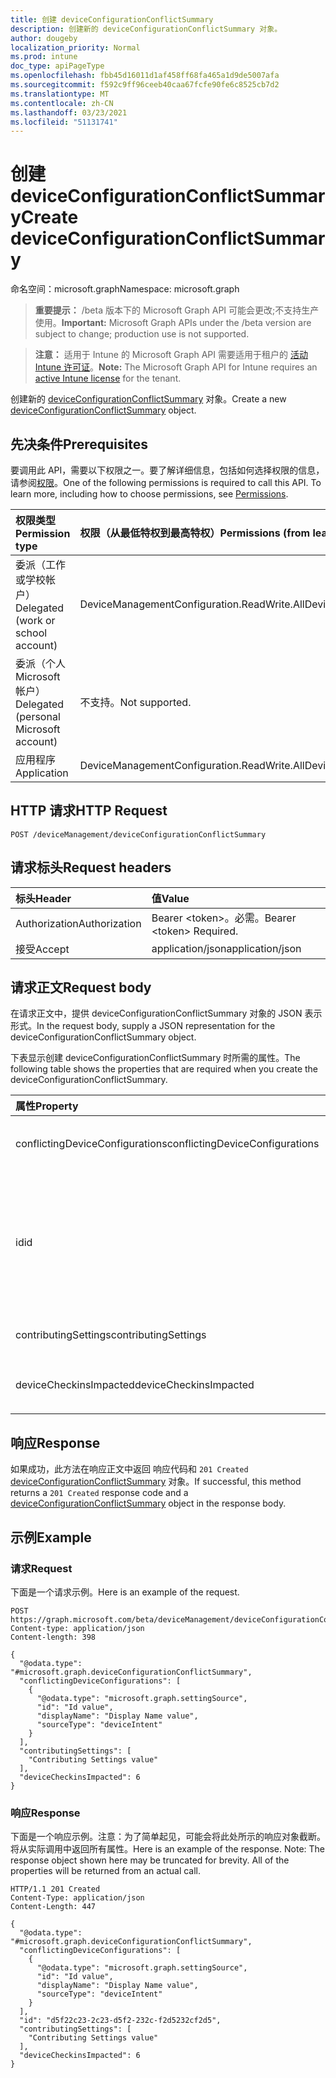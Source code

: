 ```yaml
---
title: 创建 deviceConfigurationConflictSummary
description: 创建新的 deviceConfigurationConflictSummary 对象。
author: dougeby
localization_priority: Normal
ms.prod: intune
doc_type: apiPageType
ms.openlocfilehash: fbb45d16011d1af458ff68fa465a1d9de5007afa
ms.sourcegitcommit: f592c9ff96ceeb40caa67fcfe90fe6c8525cb7d2
ms.translationtype: MT
ms.contentlocale: zh-CN
ms.lasthandoff: 03/23/2021
ms.locfileid: "51131741"
---
```

# <a name="create-deviceconfigurationconflictsummary"></a><span data-ttu-id="252b0-103">创建 deviceConfigurationConflictSummary</span><span class="sxs-lookup"><span data-stu-id="252b0-103">Create deviceConfigurationConflictSummary</span></span>

<span data-ttu-id="252b0-104">命名空间：microsoft.graph</span><span class="sxs-lookup"><span data-stu-id="252b0-104">Namespace: microsoft.graph</span></span>

> <span data-ttu-id="252b0-105">**重要提示：** /beta 版本下的 Microsoft Graph API 可能会更改;不支持生产使用。</span><span class="sxs-lookup"><span data-stu-id="252b0-105">**Important:** Microsoft Graph APIs under the /beta version are subject to change; production use is not supported.</span></span>

> <span data-ttu-id="252b0-106">**注意：** 适用于 Intune 的 Microsoft Graph API 需要适用于租户的 [活动 Intune 许可证](https://go.microsoft.com/fwlink/?linkid=839381)。</span><span class="sxs-lookup"><span data-stu-id="252b0-106">**Note:** The Microsoft Graph API for Intune requires an [active Intune license](https://go.microsoft.com/fwlink/?linkid=839381) for the tenant.</span></span>

<span data-ttu-id="252b0-107">创建新的 [deviceConfigurationConflictSummary](../resources/intune-deviceconfig-deviceconfigurationconflictsummary.md) 对象。</span><span class="sxs-lookup"><span data-stu-id="252b0-107">Create a new [deviceConfigurationConflictSummary](../resources/intune-deviceconfig-deviceconfigurationconflictsummary.md) object.</span></span>

## <a name="prerequisites"></a><span data-ttu-id="252b0-108">先决条件</span><span class="sxs-lookup"><span data-stu-id="252b0-108">Prerequisites</span></span>
<span data-ttu-id="252b0-p101">要调用此 API，需要以下权限之一。要了解详细信息，包括如何选择权限的信息，请参阅[权限](/graph/permissions-reference)。</span><span class="sxs-lookup"><span data-stu-id="252b0-p101">One of the following permissions is required to call this API. To learn more, including how to choose permissions, see [Permissions](/graph/permissions-reference).</span></span>

|<span data-ttu-id="252b0-111">权限类型</span><span class="sxs-lookup"><span data-stu-id="252b0-111">Permission type</span></span>|<span data-ttu-id="252b0-112">权限（从最低特权到最高特权）</span><span class="sxs-lookup"><span data-stu-id="252b0-112">Permissions (from least to most privileged)</span></span>|
|:---|:---|
|<span data-ttu-id="252b0-113">委派（工作或学校帐户）</span><span class="sxs-lookup"><span data-stu-id="252b0-113">Delegated (work or school account)</span></span>|<span data-ttu-id="252b0-114">DeviceManagementConfiguration.ReadWrite.All</span><span class="sxs-lookup"><span data-stu-id="252b0-114">DeviceManagementConfiguration.ReadWrite.All</span></span>|
|<span data-ttu-id="252b0-115">委派（个人 Microsoft 帐户）</span><span class="sxs-lookup"><span data-stu-id="252b0-115">Delegated (personal Microsoft account)</span></span>|<span data-ttu-id="252b0-116">不支持。</span><span class="sxs-lookup"><span data-stu-id="252b0-116">Not supported.</span></span>|
|<span data-ttu-id="252b0-117">应用程序</span><span class="sxs-lookup"><span data-stu-id="252b0-117">Application</span></span>|<span data-ttu-id="252b0-118">DeviceManagementConfiguration.ReadWrite.All</span><span class="sxs-lookup"><span data-stu-id="252b0-118">DeviceManagementConfiguration.ReadWrite.All</span></span>|

## <a name="http-request"></a><span data-ttu-id="252b0-119">HTTP 请求</span><span class="sxs-lookup"><span data-stu-id="252b0-119">HTTP Request</span></span>
<!-- {
  "blockType": "ignored"
}
-->
``` http
POST /deviceManagement/deviceConfigurationConflictSummary
```

## <a name="request-headers"></a><span data-ttu-id="252b0-120">请求标头</span><span class="sxs-lookup"><span data-stu-id="252b0-120">Request headers</span></span>
|<span data-ttu-id="252b0-121">标头</span><span class="sxs-lookup"><span data-stu-id="252b0-121">Header</span></span>|<span data-ttu-id="252b0-122">值</span><span class="sxs-lookup"><span data-stu-id="252b0-122">Value</span></span>|
|:---|:---|
|<span data-ttu-id="252b0-123">Authorization</span><span class="sxs-lookup"><span data-stu-id="252b0-123">Authorization</span></span>|<span data-ttu-id="252b0-124">Bearer &lt;token&gt;。必需。</span><span class="sxs-lookup"><span data-stu-id="252b0-124">Bearer &lt;token&gt; Required.</span></span>|
|<span data-ttu-id="252b0-125">接受</span><span class="sxs-lookup"><span data-stu-id="252b0-125">Accept</span></span>|<span data-ttu-id="252b0-126">application/json</span><span class="sxs-lookup"><span data-stu-id="252b0-126">application/json</span></span>|

## <a name="request-body"></a><span data-ttu-id="252b0-127">请求正文</span><span class="sxs-lookup"><span data-stu-id="252b0-127">Request body</span></span>
<span data-ttu-id="252b0-128">在请求正文中，提供 deviceConfigurationConflictSummary 对象的 JSON 表示形式。</span><span class="sxs-lookup"><span data-stu-id="252b0-128">In the request body, supply a JSON representation for the deviceConfigurationConflictSummary object.</span></span>

<span data-ttu-id="252b0-129">下表显示创建 deviceConfigurationConflictSummary 时所需的属性。</span><span class="sxs-lookup"><span data-stu-id="252b0-129">The following table shows the properties that are required when you create the deviceConfigurationConflictSummary.</span></span>

|<span data-ttu-id="252b0-130">属性</span><span class="sxs-lookup"><span data-stu-id="252b0-130">Property</span></span>|<span data-ttu-id="252b0-131">类型</span><span class="sxs-lookup"><span data-stu-id="252b0-131">Type</span></span>|<span data-ttu-id="252b0-132">说明</span><span class="sxs-lookup"><span data-stu-id="252b0-132">Description</span></span>|
|:---|:---|:---|
|<span data-ttu-id="252b0-133">conflictingDeviceConfigurations</span><span class="sxs-lookup"><span data-stu-id="252b0-133">conflictingDeviceConfigurations</span></span>|<span data-ttu-id="252b0-134">[settingSource](../resources/intune-deviceconfig-settingsource.md) 集合</span><span class="sxs-lookup"><span data-stu-id="252b0-134">[settingSource](../resources/intune-deviceconfig-settingsource.md) collection</span></span>|<span data-ttu-id="252b0-135">与给定设置相冲突的策略集</span><span class="sxs-lookup"><span data-stu-id="252b0-135">The set of policies in conflict with the given setting</span></span>|
|<span data-ttu-id="252b0-136">id</span><span class="sxs-lookup"><span data-stu-id="252b0-136">id</span></span>|<span data-ttu-id="252b0-137">String</span><span class="sxs-lookup"><span data-stu-id="252b0-137">String</span></span>|<span data-ttu-id="252b0-138">这组冲突策略的 ID。</span><span class="sxs-lookup"><span data-stu-id="252b0-138">The id for this set of conflicting policies.</span></span> <span data-ttu-id="252b0-139">此 id 是 ConflictingDeviceConfigurations 中所有策略的 ID，按字典顺序使用下划线分隔。</span><span class="sxs-lookup"><span data-stu-id="252b0-139">This id is the ids of all the policies in ConflictingDeviceConfigurations in lexicographical order separated by underscores.</span></span>|
|<span data-ttu-id="252b0-140">contributingSettings</span><span class="sxs-lookup"><span data-stu-id="252b0-140">contributingSettings</span></span>|<span data-ttu-id="252b0-141">String collection</span><span class="sxs-lookup"><span data-stu-id="252b0-141">String collection</span></span>|<span data-ttu-id="252b0-142">与给定策略相冲突的设置集</span><span class="sxs-lookup"><span data-stu-id="252b0-142">The set of settings in conflict with the given policies</span></span>|
|<span data-ttu-id="252b0-143">deviceCheckinsImpacted</span><span class="sxs-lookup"><span data-stu-id="252b0-143">deviceCheckinsImpacted</span></span>|<span data-ttu-id="252b0-144">Int32</span><span class="sxs-lookup"><span data-stu-id="252b0-144">Int32</span></span>|<span data-ttu-id="252b0-145">受冲突策略和设置影响的签入计数</span><span class="sxs-lookup"><span data-stu-id="252b0-145">The count of checkins impacted by the conflicting policies and settings</span></span>|



## <a name="response"></a><span data-ttu-id="252b0-146">响应</span><span class="sxs-lookup"><span data-stu-id="252b0-146">Response</span></span>
<span data-ttu-id="252b0-147">如果成功，此方法在响应正文中返回 响应代码和 `201 Created` [deviceConfigurationConflictSummary](../resources/intune-deviceconfig-deviceconfigurationconflictsummary.md) 对象。</span><span class="sxs-lookup"><span data-stu-id="252b0-147">If successful, this method returns a `201 Created` response code and a [deviceConfigurationConflictSummary](../resources/intune-deviceconfig-deviceconfigurationconflictsummary.md) object in the response body.</span></span>

## <a name="example"></a><span data-ttu-id="252b0-148">示例</span><span class="sxs-lookup"><span data-stu-id="252b0-148">Example</span></span>

### <a name="request"></a><span data-ttu-id="252b0-149">请求</span><span class="sxs-lookup"><span data-stu-id="252b0-149">Request</span></span>
<span data-ttu-id="252b0-150">下面是一个请求示例。</span><span class="sxs-lookup"><span data-stu-id="252b0-150">Here is an example of the request.</span></span>
``` http
POST https://graph.microsoft.com/beta/deviceManagement/deviceConfigurationConflictSummary
Content-type: application/json
Content-length: 398

{
  "@odata.type": "#microsoft.graph.deviceConfigurationConflictSummary",
  "conflictingDeviceConfigurations": [
    {
      "@odata.type": "microsoft.graph.settingSource",
      "id": "Id value",
      "displayName": "Display Name value",
      "sourceType": "deviceIntent"
    }
  ],
  "contributingSettings": [
    "Contributing Settings value"
  ],
  "deviceCheckinsImpacted": 6
}
```

### <a name="response"></a><span data-ttu-id="252b0-151">响应</span><span class="sxs-lookup"><span data-stu-id="252b0-151">Response</span></span>
<span data-ttu-id="252b0-p103">下面是一个响应示例。注意：为了简单起见，可能会将此处所示的响应对象截断。将从实际调用中返回所有属性。</span><span class="sxs-lookup"><span data-stu-id="252b0-p103">Here is an example of the response. Note: The response object shown here may be truncated for brevity. All of the properties will be returned from an actual call.</span></span>
``` http
HTTP/1.1 201 Created
Content-Type: application/json
Content-Length: 447

{
  "@odata.type": "#microsoft.graph.deviceConfigurationConflictSummary",
  "conflictingDeviceConfigurations": [
    {
      "@odata.type": "microsoft.graph.settingSource",
      "id": "Id value",
      "displayName": "Display Name value",
      "sourceType": "deviceIntent"
    }
  ],
  "id": "d5f22c23-2c23-d5f2-232c-f2d5232cf2d5",
  "contributingSettings": [
    "Contributing Settings value"
  ],
  "deviceCheckinsImpacted": 6
}
```




